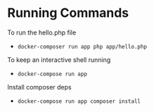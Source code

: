 # Running Commands

To run the hello.php file
 - `docker-composer run app php app/hello.php`

To keep an interactive shell running
 - `docker-compose run app`

Install composer deps
 - `docker-compose run app composer install`